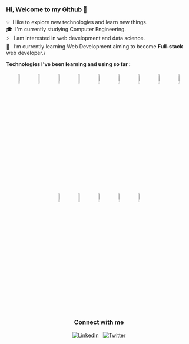 ### Hi, Welcome to my Github 👋

💡 &nbsp;I like to explore new technologies and learn new things.\
🎓 &nbsp;I'm currently studying Computer Engineering.\
⚡ &nbsp; I am interested in web development and data science.\
🌱 &nbsp; I’m currently learning Web Development aiming to become **Full-stack** web developer.\
 

**Technologies I've been learning and using so far :**

<p align="center">
    <img width="8%" style="padding:5px" src="https://img.shields.io/badge/-Python-000?&logo=Python"/>
    <img width="8%" style="padding:5px" src="https://img.shields.io/badge/-JavaScript-05122A?style=flat&logo=javascript"/>
    <img width="8%" style="padding:5px" src="https://img.shields.io/badge/-HTML-05122A?style=flat&logo=HTML5"/>
    <img width="8%" style="padding:5px" src="https://img.shields.io/badge/-CSS-05122A?style=flat&logo=CSS3&logoColor=1572B6"/>
    <img width="8%" style="padding:5px" src="https://img.shields.io/badge/-SQL-000?&logo=MySQL"/>
    <img width="8%" style="padding:5px" src="https://img.shields.io/badge/-Node.js-05122A?style=flat&logo=node.js"/>
    <img width="8%" style="padding:5px" src="https://img.shields.io/badge/-Bootstrap-05122A?style=flat&logo=bootstrap&logoColor=563D7C"/>
    <img width="8%" style="padding:5px" src="https://img.shields.io/badge/-Git-05122A?style=flat&logo=git"/>
    <img width="8%" style="padding:5px" src="https://img.shields.io/badge/-GitHub-05122A?style=flat&logo=github"/>
    <img width="8%" style="padding:5px" src="https://img.shields.io/badge/-Visual%20Studio%20Code-05122A?style=flat&logo=visual-studio-code&logoColor=007ACC"/>
    <img width="8%" style="padding:5px" src="https://img.shields.io/badge/sublime_text-%23575757.svg?&style=for-the-badge&logo=sublime-text&logoColor=important"/>
    <img width="8%" style="padding:5px" src="https://img.shields.io/badge/Spyder-838485?style=for-the-badge&logo=spyder%20ide&logoColor=maroon"/>
    <img width="8%" style="padding:5px" src="https://img.shields.io/badge/-Eclipse-05122A?style=flat&logo=eclipse-ide&logoColor=2C2255"/>
    <img width="8%" style="padding:5px" src="https://img.shields.io/badge/Debian-A81D33?style=for-the-badge&logo=debian&logoColor=white"/>
</p>


<p align="center">

<h3 align="center">Connect with me</h3>
<p align="center">
<a href="https://www.linkedin.com/in/bahaddin-almuhammed/"><img title="LinkedIn" src="https://img.shields.io/badge/LinkedIn-0077B5?style=for-the-badge&logo=linkedin&logoColor=white"/></a>&nbsp;&nbsp;
<a href="https://twitter.com/bahaddin_996"><img title="Twitter" src="https://img.shields.io/badge/Twitter-1DA1F2?style=for-the-badge&logo=twitter&logoColor=white"/></a>
</p>
<!--
**bahaddin996/bahaddin996** is a ✨ _special_ ✨ repository because its `README.md` (this file) appears on your GitHub profile.

Here are some ideas to get you started:

- 🔭 I’m currently working on ...
- 🌱 I’m currently learning ...
- 👯 I’m looking to collaborate on ...
- 🤔 I’m looking for help with ...
- 💬 Ask me about ...
- 📫 How to reach me: ...
- 😄 Pronouns: ...
- ⚡ Fun fact: ...
-->
